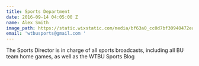 ```yaml
---
title: Sports Department
date: 2016-09-14 04:05:00 Z
name: Alex Smith
image_path: https://static.wixstatic.com/media/bf63a0_cc0d7bf30940472ead0e5b899506dba4.jpg/v1/fill/w_240,h_240,al_c,q_80,usm_0.66_1.00_0.01/bf63a0_cc0d7bf30940472ead0e5b899506dba4.jpg
email: 'wtbusports@gmail.com '
---
```


The Sports Director is in charge of all sports broadcasts, including all BU team home games, as well as the WTBU Sports Blog